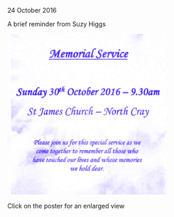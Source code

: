 24 October 2016

A brief reminder from Suzy Higgs

[](http://www.northcrayresidents.org.uk/posters/poster58.pdf)

![Image](images/nm0113_1.gif)

Click on the poster for an enlarged view
